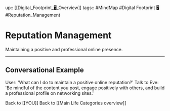 up:: [[Digital_Footprint_🖥️_Overview]]
tags:: #MindMap #Digital Footprint 🖥️ #Reputation_Management

# Reputation Management

Maintaining a positive and professional online presence.

---
## Conversational Example
User: 'What can I do to maintain a positive online reputation?'
Talk to Eve: 'Be mindful of the content you post, engage positively with others, and build a professional profile on networking sites.'

Back to [[YOU]]
Back to [[Main Life Categories overview]]
